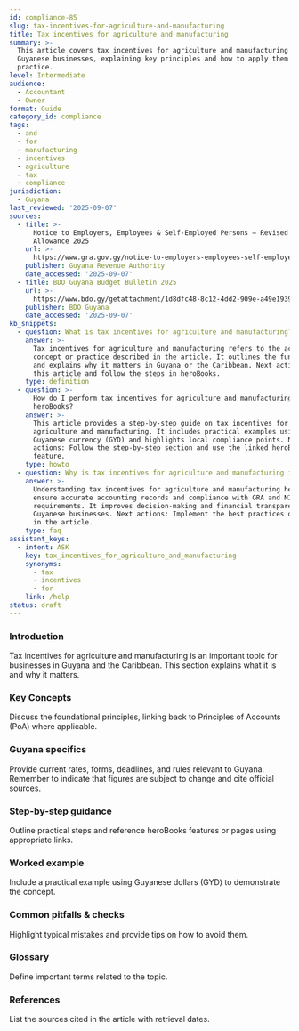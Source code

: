 ```yaml
---
id: compliance-85
slug: tax-incentives-for-agriculture-and-manufacturing
title: Tax incentives for agriculture and manufacturing
summary: >-
  This article covers tax incentives for agriculture and manufacturing for
  Guyanese businesses, explaining key principles and how to apply them in
  practice.
level: Intermediate
audience:
  - Accountant
  - Owner
format: Guide
category_id: compliance
tags:
  - and
  - for
  - manufacturing
  - incentives
  - agriculture
  - tax
  - compliance
jurisdiction:
  - Guyana
last_reviewed: '2025-09-07'
sources:
  - title: >-
      Notice to Employers, Employees & Self-Employed Persons – Revised Personal
      Allowance 2025
    url: >-
      https://www.gra.gov.gy/notice-to-employers-employees-self-employed-persons-revised-personal-allowance-and-deductions-for-income-tax-2025-copy/
    publisher: Guyana Revenue Authority
    date_accessed: '2025-09-07'
  - title: BDO Guyana Budget Bulletin 2025
    url: >-
      https://www.bdo.gy/getattachment/1d8dfc48-8c12-4dd2-909e-a49e19392cf4/BDO-Guyana-Budget-Bulletin-2025.pdf
    publisher: BDO Guyana
    date_accessed: '2025-09-07'
kb_snippets:
  - question: What is tax incentives for agriculture and manufacturing?
    answer: >-
      Tax incentives for agriculture and manufacturing refers to the accounting
      concept or practice described in the article. It outlines the fundamentals
      and explains why it matters in Guyana or the Caribbean. Next actions: Read
      this article and follow the steps in heroBooks.
    type: definition
  - question: >-
      How do I perform tax incentives for agriculture and manufacturing in
      heroBooks?
    answer: >-
      This article provides a step-by-step guide on tax incentives for
      agriculture and manufacturing. It includes practical examples using
      Guyanese currency (GYD) and highlights local compliance points. Next
      actions: Follow the step-by-step section and use the linked heroBooks
      feature.
    type: howto
  - question: Why is tax incentives for agriculture and manufacturing important?
    answer: >-
      Understanding tax incentives for agriculture and manufacturing helps
      ensure accurate accounting records and compliance with GRA and NIS
      requirements. It improves decision-making and financial transparency for
      Guyanese businesses. Next actions: Implement the best practices outlined
      in the article.
    type: faq
assistant_keys:
  - intent: ASK
    key: tax_incentives_for_agriculture_and_manufacturing
    synonyms:
      - tax
      - incentives
      - for
    link: /help
status: draft
---
```


### Introduction
Tax incentives for agriculture and manufacturing is an important topic for businesses in Guyana and the Caribbean. This section explains what it is and why it matters.

### Key Concepts
Discuss the foundational principles, linking back to Principles of Accounts (PoA) where applicable.

### Guyana specifics
Provide current rates, forms, deadlines, and rules relevant to Guyana. Remember to indicate that figures are subject to change and cite official sources.

### Step-by-step guidance
Outline practical steps and reference heroBooks features or pages using appropriate links.

### Worked example
Include a practical example using Guyanese dollars (GYD) to demonstrate the concept.

### Common pitfalls & checks
Highlight typical mistakes and provide tips on how to avoid them.

### Glossary
Define important terms related to the topic.

### References
List the sources cited in the article with retrieval dates.
